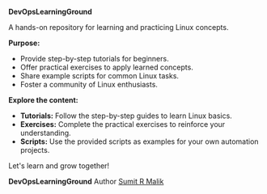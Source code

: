 **DevOpsLearningGround**

A hands-on repository for learning and practicing Linux concepts.

**Purpose:**

* Provide step-by-step tutorials for beginners.
* Offer practical exercises to apply learned concepts.
* Share example scripts for common Linux tasks.
* Foster a community of Linux enthusiasts.

**Explore the content:**
* **Tutorials:** Follow the step-by-step guides to learn Linux basics.
* **Exercises:** Complete the practical exercises to reinforce your understanding.
* **Scripts:** Use the provided scripts as examples for your own automation projects.

Let's learn and grow together!

**DevOpsLearningGround**
Author
[Sumit R Malik](https://www.linkedin.com/in/sumit-r-malik/)
